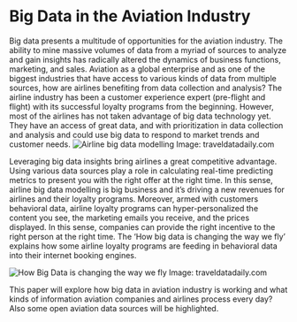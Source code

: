# Big Data in the Aviation Industry

Big data presents a multitude of opportunities for the aviation industry. The ability to mine massive volumes of data from a myriad of sources to analyze and gain insights has radically altered the dynamics of business functions, marketing, and sales. Aviation as a global enterprise and as one of the biggest industries that have access to various kinds of data from multiple sources, how are airlines benefiting from data collection and analysis? The airline industry has been a customer experience expert (pre-flight and flight) with its successful loyalty programs from the beginning. However, most of the airlines has not taken advantage of big data technology yet. They have an access of great data, and with prioritization in data collection and analysis and could use big data to respond to market trends and customer needs. 
![Airline big data modelling](https://www.markrs.co/articles/ff_big_data_markrs_copyright.jpg) 
Image: traveldatadaily.com

Leveraging big data insights bring airlines a great competitive advantage. Using various data sources play a role in calculating real-time predicting metrics to present you with the right offer at the right time. In this sense, airline big data modelling is big business and it’s driving a new revenues for airlines and their loyalty programs. Moreover, armed with customers behavioral data, airline loyalty programs can hyper-personalized the content you see, the marketing emails you receive, and the prices displayed. In this sense, companies can provide the right incentive to the right person at the right time. The ‘How big data is changing the way we fly’ explains how some airline loyalty programs are feeding in behavioral data into their internet booking engines.

![How Big Data is changing the way we fly](https://www.traveldatadaily.com/wp-content/uploads/2018/12/data-value-img-1024x558.png) 
Image: traveldatadaily.com

This paper will explore how big data in aviation industry is working and what kinds of information aviation companies and airlines process every day? Also some open aviation data sources will be highlighted.

```python

```
